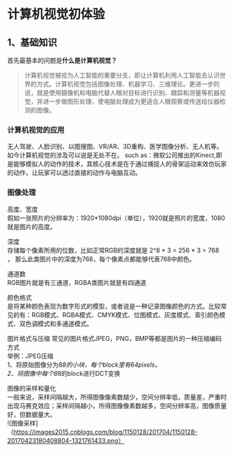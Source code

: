 # 计算机视觉初体验

## 1、基础知识
首先最基本的问题是**什么是计算机视觉？**
>计算机视觉被视为人工智能的重要分支，即让计算机利用人工智能去认识世界的方式。计算机视觉包括图像处理、机器学习、三维理论。更进一步的说，就是使用摄像机和电脑代替人眼对目标进行识别、跟踪和测量等机器视觉，并进一步做图形处理，使电脑处理成为更适合人眼观察或传送给仪器检测的图像。

### 计算机视觉的应用

无人驾驶、人脸识别、以图搜图、VR/AR、3D重构、医学图像分析、无人机等。如今计算机视觉的涉及可以说是无处不在。   such as：微软公司推出的Kinect,即是能够模拟人的动作的技术，其核心技术是在于通过捕捉人的骨架运动来效仿玩家的动作，让玩家可以透过直接的动作与电脑互动。

### 图像处理

高度、宽度   
假如一张照片的分辨率为：1920*1080dpi（单位），1920就是照片的宽度，1080就是图片的高度。

深度    
存储每个像素所用的位数，比如正常RGB的深度就是 2^8 * 3 = 256 * 3 = 768 ， 那么此类图片中的深度为768，每个像素点都能够代表768中颜色。

通道数   
RGB图片就是有三通道，RGBA类图片就是有四通道

颜色格式   
是将某种颜色表现为数字形式的模型，或者说是一种记录图像颜色的方式。比较常见的有：RGB模式、RGBA模式、CMYK模式、位图模式、灰度模式、索引颜色模式、双色调模式和多通道模式。

图片格式与压缩     常见的图片格式JPEG，PNG，BMP等都是图片的一种压缩编码方式   
举例：JPEG压缩   
1、将原始图像分为8*8的小块，每个block里有64pixels。   
2、将图像中每个8*8的block进行DCT变换     

图像的采样和量化  
 一般来说，采样间隔越大，所得图像像素数越少，空间分辨率低，质量差，严重时出现马赛克效应；采样间隔越小，所得图像像素数越多，空间分辨率高，图像质量好，但数据量大。   
 ![图像采样]（https://images2015.cnblogs.com/blog/1150128/201704/1150128-20170423180408804-1321761433.png）
